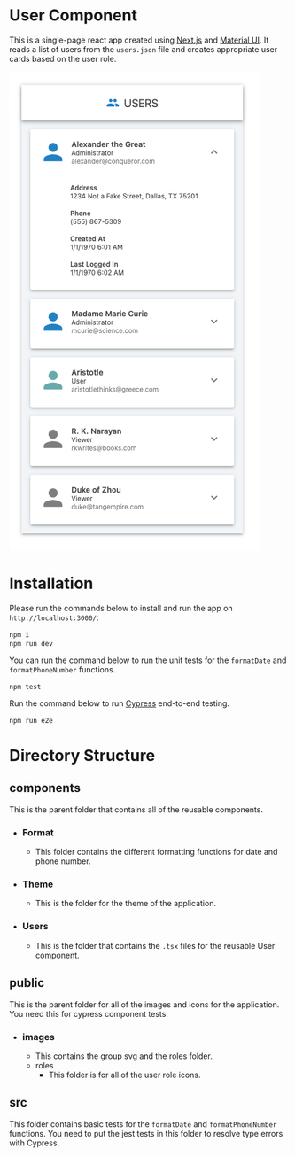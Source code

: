 # User Component

This is a single-page react app created using [Next.js](https://nextjs.org/docs/basic-features/typescript) and [Material UI](https://mui.com/). It reads a list of users from the `users.json` file and creates appropriate user cards based on the user role.

![screenshot](./screenshot1.png)

# Installation

Please run the commands below to install and run the app on `http://localhost:3000/`:

```
npm i
npm run dev
```

You can run the command below to run the unit tests for the `formatDate` and `formatPhoneNumber` functions.

```
npm test
```

Run the command below to run [Cypress](https://docs.cypress.io/guides/getting-started/installing-cypress) end-to-end testing.

```
npm run e2e
```

# Directory Structure

## components

This is the parent folder that contains all of the reusable components.

- ### Format
  - This folder contains the different formatting functions for date and phone number.

* ### Theme

  - This is the folder for the theme of the application.

* ### Users

  - This is the folder that contains the `.tsx` files for the reusable User component.

## public

This is the parent folder for all of the images and icons for the application. You need this for cypress component tests.

- ### images
  - This contains the group svg and the roles folder.
  - roles
    - This folder is for all of the user role icons.

## src

This folder contains basic tests for the `formatDate` and `formatPhoneNumber` functions. You need to put the jest tests in this folder to resolve type errors with Cypress.
